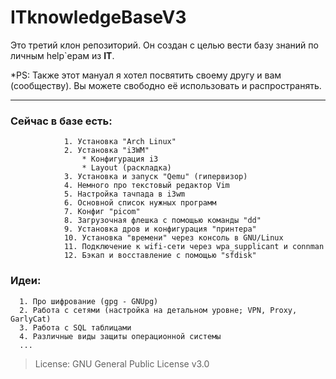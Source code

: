 # ITknowledgeBaseV3

Это третий клон репозиторий. Он создан с целью вести базу знаний по личным help`ерам из **IT**. 

*PS: Также этот мануал я хотел посвятить своему другу и вам (сообществу). Вы можете свободно её использовать и распространять. 

-----


###         Сейчас в базе есть:
                1. Установка "Arch Linux"
                2. Установка "i3WM"          
                    * Конфигурация i3
                    * Layout (раскладка)
                3. Установка и запуск "Qemu" (гипервизор)
                4. Немного про текстовый редактор Vim
                5. Настройка тачпада в i3wm
                6. Основной список нужных программ
                7. Конфиг "picom"
                8. Загрузочная флешка с помощью команды "dd"
                9. Установка дров и конфигурация "принтера" 
                10. Установка "времени" через консоль в GNU/Linux
                11. Подключение к wifi-сети через wpa_supplicant и connman
                12. Бэкап и восставление с помощью "sfdisk"
                        
                        
                        
### Идеи:
      1. Про шифрование (gpg - GNUpg)
      2. Работа с сетями (настройка на детальном уровне; VPN, Proxy, GarlyCat)
      3. Работа c SQL таблицами
      4. Различные виды защиты операционной системы
      ...
             
>  License: GNU General Public License v3.0
                                  


